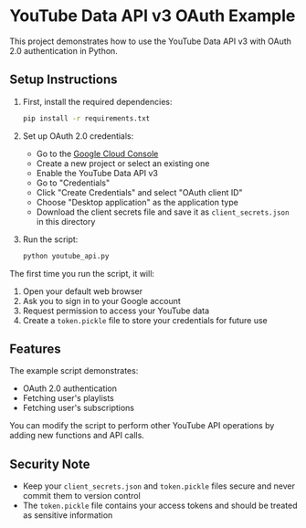 # YouTube Data API v3 OAuth Example

This project demonstrates how to use the YouTube Data API v3 with OAuth 2.0 authentication in Python.

## Setup Instructions

1. First, install the required dependencies:
   ```bash
   pip install -r requirements.txt
   ```

2. Set up OAuth 2.0 credentials:
   - Go to the [Google Cloud Console](https://console.cloud.google.com/)
   - Create a new project or select an existing one
   - Enable the YouTube Data API v3
   - Go to "Credentials"
   - Click "Create Credentials" and select "OAuth client ID"
   - Choose "Desktop application" as the application type
   - Download the client secrets file and save it as `client_secrets.json` in this directory

3. Run the script:
   ```bash
   python youtube_api.py
   ```

The first time you run the script, it will:
1. Open your default web browser
2. Ask you to sign in to your Google account
3. Request permission to access your YouTube data
4. Create a `token.pickle` file to store your credentials for future use

## Features

The example script demonstrates:
- OAuth 2.0 authentication
- Fetching user's playlists
- Fetching user's subscriptions

You can modify the script to perform other YouTube API operations by adding new functions and API calls.

## Security Note

- Keep your `client_secrets.json` and `token.pickle` files secure and never commit them to version control
- The `token.pickle` file contains your access tokens and should be treated as sensitive information 